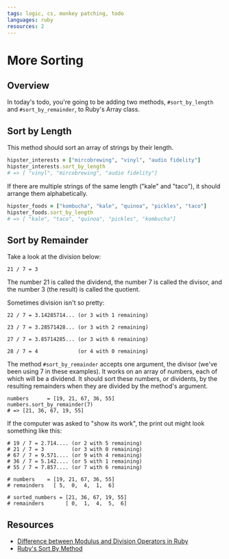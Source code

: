 ```yaml
---
tags: logic, cs, monkey patching, todo
languages: ruby
resources: 2
---
```


# More Sorting

## Overview

In today's todo, you're going to be adding two methods, `#sort_by_length` and `#sort_by_remainder`, to Ruby's Array class.

## Sort by Length

This method should sort an array of strings by their length.

```ruby
hipster_interests = ["mircobrewing", "vinyl", "audio fidelity"]
hipster_interests.sort_by_length
# => [ "vinyl", "mircobrewing", "audio fidelity"]
```

If there are multiple strings of the same length ("kale" and "taco"), it should arrange them alphabetically.

```ruby
hipster_foods = ["kombucha", "kale", "quinoa", "pickles", "taco"]
hipster_foods.sort_by_length
# => [ "kale", "taco", "quinoa", "pickles", "kombucha"]
```

## Sort by Remainder

Take a look at the division below:

```
21 / 7 = 3
```

The number 21 is called the dividend, the number 7 is called the divisor, and the number 3 (the result) is called the quotient.

Sometimes division isn't so pretty:

```
22 / 7 = 3.14285714... (or 3 with 1 remaining)

23 / 7 = 3.28571428... (or 3 with 2 remaining)

27 / 7 = 3.85714285... (or 3 with 6 remaining)

28 / 7 = 4             (or 4 with 0 remaining)
```

The method `#sort_by_remainder` accepts one argument, the divisor (we've been using 7 in these examples). It works on an array of numbers, each of which will be a dividend. It should sort these numbers, or dividents, by the resulting remainders when they are divided by the method's argument.

```
numbers      = [19, 21, 67, 36, 55]
numbers.sort_by_remainder(7)
# => [21, 36, 67, 19, 55]
```

If the computer was asked to "show its work", the print out might look something like this:

```
# 19 / 7 = 2.714.... (or 2 with 5 remaining)
# 21 / 7 = 3         (or 3 with 0 remaining)
# 67 / 7 = 9.571.... (or 9 with 4 remaining)
# 36 / 7 = 5.142.... (or 5 with 1 remaining)
# 55 / 7 = 7.857.... (or 7 with 6 remaining)

# numbers    = [19, 21, 67, 36, 55]
# remainders   [ 5,  0,  4,  1,  6]

# sorted_numbers = [21, 36, 67, 19, 55]
# remainders       [ 0,  1,  4,  5,  6]
```

## Resources

* [Difference between Modulus and Division Operators in Ruby](https://railssavvy.wordpress.com/2013/01/30/difference-between-modulus-and-division-operator-in-ruby/)
* [Ruby's Sort By Method](http://ruby-doc.org/core-2.1.1/Enumerable.html#method-i-sort_by)
